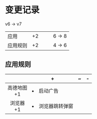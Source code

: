 # 变更记录

v6 -> v7

||||||
|-|:-:|:-:|:-:|:-:|
|应用|+2|||6 -> 8|
|应用规则|+2|||4 -> 6|

## 应用规则

||+|~|-|
|:-:|-|-|-|
|高德地图<br>+1|<li>启动广告|||
|浏览器<br>+1|<li>浏览器跳转弹窗|||
